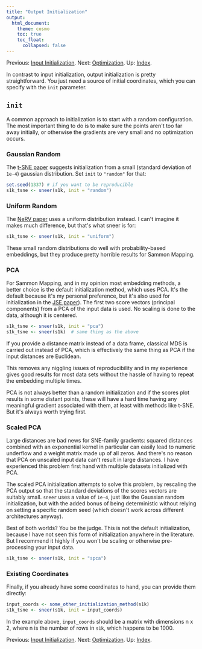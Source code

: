 ```yaml
---
title: "Output Initialization"
output:
  html_document:
    theme: cosmo
    toc: true
    toc_float:
      collapsed: false
---
```

Previous: [Input Initialization](input-initialization.html). Next: [Optimization](optimization.html). Up: [Index](index.html).

In contrast to input initialization, output initialization is pretty 
straightforward. You just need a source of initial coordinates, which you
can specify with the `init` parameter.

## `init`

A common approach to initialization is to start with a random configuration.
The most important thing to do is to make sure the points aren't too far away
initially, or otherwise the gradients are very small and no optimization occurs.

### Gaussian Random

The [t-SNE paper](http://jmlr.org/papers/v9/vandermaaten08a.html) suggests
initialization from a small (standard deviation of `1e-4`) gaussian 
distribution. Set `init` to `"random"` for that:

```R
set.seed(1337) # if you want to be reproducible
s1k_tsne <- sneer(s1k, init = "random")
```

### Uniform Random

The [NeRV paper](http://www.jmlr.org/papers/v11/venna10a.html) uses a uniform
distribution instead. I can't imagine it makes much difference, but that's what
sneer is for:

```R
s1k_tsne <- sneer(s1k, init = "uniform")
```

These small random distributions do well with probability-based embeddings, but 
they produce pretty horrible results for Sammon Mapping.

### PCA

For Sammon Mapping, and in my opinion most embedding methods, a better choice 
is the default initialization method, which uses PCA. It's the default because 
it's my personal preference, but it's also used for initialization in the 
[JSE paper](http://dx.doi.org/10.1016/j.neucom.2012.12.036)). The first two 
score vectors (principal components) from a PCA of the input data is used. No
scaling is done to the data, although it is centered.

```R
s1k_tsne <- sneer(s1k, init = "pca")
s1k_tsne <- sneer(s1k)  # same thing as the above
```

If you provide a distance matrix instead of a data frame, classical MDS is 
carried out instead of PCA, which is effectively the same thing as PCA if
the input distances are Euclidean.

This removes any niggling issues of reproducibility and in my experience gives 
good results for most data sets without the hassle of having to repeat the 
embedding multiple times.

PCA is not always better than a random initialization and if the scores plot
results in some distant points, these will have a hard time having any 
meaningful gradient associated with them, at least with methods like t-SNE. But
it's always worth trying first.

### Scaled PCA

Large distances are bad news for SNE-family gradients: squared distances 
combined with an exponential kernel in particular can easily lead to numeric
underflow and a weight matrix made up of all zeros. And there's no reason that 
PCA on unscaled input data can't result in large distances. I have experienced
this problem first hand with multiple datasets initialized with PCA.

The scaled PCA initialization attempts to solve this problem, by rescaling the 
PCA output so that the standard deviations of the scores vectors are suitably 
small. `sneer` uses a value of `1e-4`, just like the Gaussian random 
initialization, but with the added bonus of being deterministic without relying 
on setting a specific random seed (which doesn't work across different
architectures anyway).

Best of both worlds? You be the judge. This is not the default initialization,
because I have not seen this form of initialization anywhere in the literature.
But I recommend it highly if you won't be scaling or otherwise pre-processing
your input data.

```R
s1k_tsne <- sneer(s1k, init = "spca")
```

### Existing Coordinates

Finally, if you already have some coordinates to hand, you can provide them 
directly:

```R
input_coords <- some_other_initialization_method(s1k)
s1k_tsne <- sneer(s1k, init = input_coords)
```

In the example above, `input_coords` should be a matrix with dimensions n x 2,
where n is the number of rows in `s1k`, which happens to be 1000.

Previous: [Input Initialization](input-initialization.html). Next: [Optimization](optimization.html). Up: [Index](index.html).

